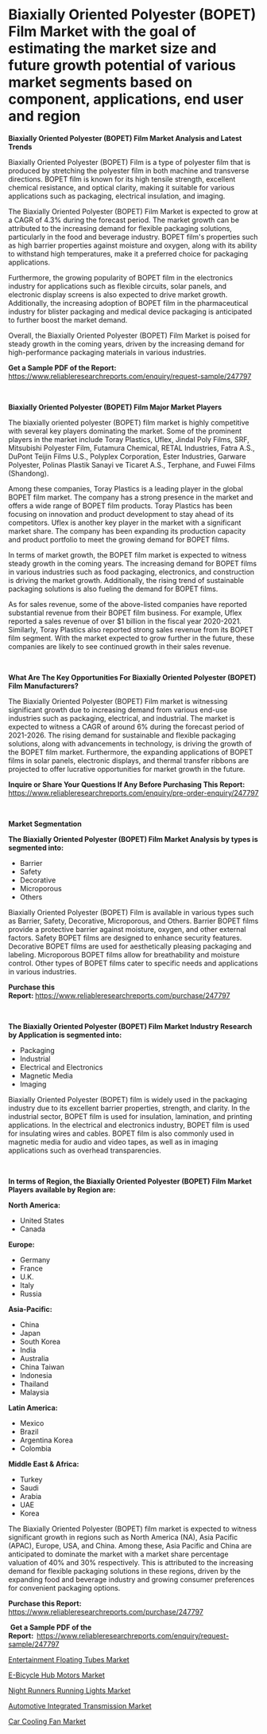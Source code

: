 <p><h1>Biaxially Oriented Polyester (BOPET) Film Market with the goal of estimating the market size and future growth potential of various market segments based on component, applications, end user and region</h1></p><p><strong>Biaxially Oriented Polyester (BOPET) Film Market Analysis and Latest Trends</strong></p>
<p><p>Biaxially Oriented Polyester (BOPET) Film is a type of polyester film that is produced by stretching the polyester film in both machine and transverse directions. BOPET film is known for its high tensile strength, excellent chemical resistance, and optical clarity, making it suitable for various applications such as packaging, electrical insulation, and imaging.</p><p>The Biaxially Oriented Polyester (BOPET) Film Market is expected to grow at a CAGR of 4.3% during the forecast period. The market growth can be attributed to the increasing demand for flexible packaging solutions, particularly in the food and beverage industry. BOPET film's properties such as high barrier properties against moisture and oxygen, along with its ability to withstand high temperatures, make it a preferred choice for packaging applications.</p><p>Furthermore, the growing popularity of BOPET film in the electronics industry for applications such as flexible circuits, solar panels, and electronic display screens is also expected to drive market growth. Additionally, the increasing adoption of BOPET film in the pharmaceutical industry for blister packaging and medical device packaging is anticipated to further boost the market demand.</p><p>Overall, the Biaxially Oriented Polyester (BOPET) Film Market is poised for steady growth in the coming years, driven by the increasing demand for high-performance packaging materials in various industries.</p></p>
<p><strong>Get a Sample PDF of the Report:&nbsp;</strong> <a href="https://www.reliableresearchreports.com/enquiry/request-sample/247797">https://www.reliableresearchreports.com/enquiry/request-sample/247797</a></p>
<p>&nbsp;</p>
<p><strong>Biaxially Oriented Polyester (BOPET) Film Major Market Players</strong></p>
<p><p>The biaxially oriented polyester (BOPET) film market is highly competitive with several key players dominating the market. Some of the prominent players in the market include Toray Plastics, Uflex, Jindal Poly Films, SRF, Mitsubishi Polyester Film, Futamura Chemical, RETAL Industries, Fatra A.S., DuPont Teijin Films U.S., Polyplex Corporation, Ester Industries, Garware Polyester, Polinas Plastik Sanayi ve Ticaret A.S., Terphane, and Fuwei Films (Shandong).</p><p>Among these companies, Toray Plastics is a leading player in the global BOPET film market. The company has a strong presence in the market and offers a wide range of BOPET film products. Toray Plastics has been focusing on innovation and product development to stay ahead of its competitors. Uflex is another key player in the market with a significant market share. The company has been expanding its production capacity and product portfolio to meet the growing demand for BOPET films.</p><p>In terms of market growth, the BOPET film market is expected to witness steady growth in the coming years. The increasing demand for BOPET films in various industries such as food packaging, electronics, and construction is driving the market growth. Additionally, the rising trend of sustainable packaging solutions is also fueling the demand for BOPET films.</p><p>As for sales revenue, some of the above-listed companies have reported substantial revenue from their BOPET film business. For example, Uflex reported a sales revenue of over $1 billion in the fiscal year 2020-2021. Similarly, Toray Plastics also reported strong sales revenue from its BOPET film segment. With the market expected to grow further in the future, these companies are likely to see continued growth in their sales revenue.</p></p>
<p>&nbsp;</p>
<p><strong>What Are The Key Opportunities For Biaxially Oriented Polyester (BOPET) Film Manufacturers?</strong></p>
<p><p>The Biaxially Oriented Polyester (BOPET) Film market is witnessing significant growth due to increasing demand from various end-use industries such as packaging, electrical, and industrial. The market is expected to witness a CAGR of around 6% during the forecast period of 2021-2026. The rising demand for sustainable and flexible packaging solutions, along with advancements in technology, is driving the growth of the BOPET film market. Furthermore, the expanding applications of BOPET films in solar panels, electronic displays, and thermal transfer ribbons are projected to offer lucrative opportunities for market growth in the future.</p></p>
<p><strong>Inquire or Share Your Questions If Any Before Purchasing This Report:</strong> <a href="https://www.reliableresearchreports.com/enquiry/pre-order-enquiry/247797">https://www.reliableresearchreports.com/enquiry/pre-order-enquiry/247797</a></p>
<p>&nbsp;</p>
<p><strong>Market Segmentation</strong></p>
<p><strong>The Biaxially Oriented Polyester (BOPET) Film Market Analysis by types is segmented into:</strong></p>
<p><ul><li>Barrier</li><li>Safety</li><li>Decorative</li><li>Microporous</li><li>Others</li></ul></p>
<p><p>Biaxially Oriented Polyester (BOPET) Film is available in various types such as Barrier, Safety, Decorative, Microporous, and Others. Barrier BOPET films provide a protective barrier against moisture, oxygen, and other external factors. Safety BOPET films are designed to enhance security features. Decorative BOPET films are used for aesthetically pleasing packaging and labeling. Microporous BOPET films allow for breathability and moisture control. Other types of BOPET films cater to specific needs and applications in various industries.</p></p>
<p><strong>Purchase this Report:&nbsp;</strong><a href="https://www.reliableresearchreports.com/purchase/247797">https://www.reliableresearchreports.com/purchase/247797</a></p>
<p>&nbsp;</p>
<p><strong>The Biaxially Oriented Polyester (BOPET) Film Market Industry Research by Application is segmented into:</strong></p>
<p><ul><li>Packaging</li><li>Industrial</li><li>Electrical and Electronics</li><li>Magnetic Media</li><li>Imaging</li></ul></p>
<p><p>Biaxially Oriented Polyester (BOPET) film is widely used in the packaging industry due to its excellent barrier properties, strength, and clarity. In the industrial sector, BOPET film is used for insulation, lamination, and printing applications. In the electrical and electronics industry, BOPET film is used for insulating wires and cables. BOPET film is also commonly used in magnetic media for audio and video tapes, as well as in imaging applications such as overhead transparencies.</p></p>
<p>&nbsp;</p>
<p><strong>In terms of Region, the Biaxially Oriented Polyester (BOPET) Film Market Players available by Region are:</strong></p>
<p>
    <p> <strong> North America: </strong>
        <ul>
            <li>United States</li>
            <li>Canada</li>
        </ul>
        </p> 
    <p> <strong> Europe: </strong>
        <ul>
            <li>Germany</li>
            <li>France</li>
            <li>U.K.</li>
            <li>Italy</li>
            <li>Russia</li>
        </ul>
        </p> 
    <p> <strong> Asia-Pacific: </strong>
        <ul>
            <li>China</li>
            <li>Japan</li>
            <li>South Korea</li>
            <li>India</li>
            <li>Australia</li>
            <li>China Taiwan</li>
            <li>Indonesia</li>
            <li>Thailand</li>
            <li>Malaysia</li>
        </ul>
        </p> 
    <p> <strong> Latin America: </strong>
        <ul>
            <li>Mexico</li>
            <li>Brazil</li>
            <li>Argentina Korea</li>
            <li>Colombia</li>
        </ul>
        </p> 
    <p> <strong> Middle East & Africa: </strong>
        <ul>
            <li>Turkey</li>
            <li>Saudi</li>
            <li>Arabia</li>
            <li>UAE</li>
            <li>Korea</li>
        </ul>
    </p>
    </p>
<p><p>The Biaxially Oriented Polyester (BOPET) film market is expected to witness significant growth in regions such as North America (NA), Asia Pacific (APAC), Europe, USA, and China. Among these, Asia Pacific and China are anticipated to dominate the market with a market share percentage valuation of 40% and 30% respectively. This is attributed to the increasing demand for flexible packaging solutions in these regions, driven by the expanding food and beverage industry and growing consumer preferences for convenient packaging options.</p></p>
<p><strong>Purchase this Report: </strong><a href="https://www.reliableresearchreports.com/purchase/247797">https://www.reliableresearchreports.com/purchase/247797</a></p>
<p>&nbsp;<strong>Get a Sample PDF of the Report:&nbsp;&nbsp;</strong><a href="https://www.reliableresearchreports.com/enquiry/request-sample/247797">https://www.reliableresearchreports.com/enquiry/request-sample/247797</a></p>
<p><strong></strong></p>
<p><p><a href="https://view.publitas.com/reportprime-1/entertainment-floating-tubes-market-size-evaluating-its-market-trends-growth-and-projections-2024-2031/">Entertainment Floating Tubes Market</a></p><p><a href="https://changeable-paste-463.notion.site/E-Bicycle-Hub-Motors-Market-Size-Share-Trends-Analysis-Report-By-Material-By-Type-By-End-user--66947614b0854115bbfd13520b5f7d55">E-Bicycle Hub Motors Market</a></p><p><a href="https://view.publitas.com/reportprime-1/night-runners-running-lights-market-size-global-industry-overview-market-segmentation-and-forecast-2024-to-2031/">Night Runners Running Lights Market</a></p><p><a href="https://florentine-yuzu-f42.notion.site/Automotive-Integrated-Transmission-Market-Size-Growing-and-Forecasted-for-period-from-2024-2031-an-d5163a9d6cd4472cad514b53559bd9be">Automotive Integrated Transmission Market</a></p><p><a href="https://fuschia-pecorino-a6d.notion.site/Car-Cooling-Fan-Market-Challenges-Opportunities-and-Growth-Drivers-and-Major-Market-Players-forec-78f9e2b565284fc08d544e8f97fee466">Car Cooling Fan Market</a></p></p>